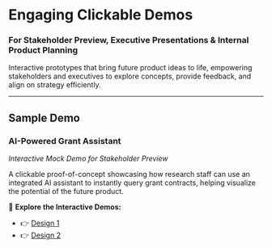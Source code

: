# Engaging Clickable Demos  
### For Stakeholder Preview, Executive Presentations & Internal Product Planning

Interactive prototypes that bring future product ideas to life, empowering stakeholders and executives to explore concepts, provide feedback, and align on strategy efficiently.

---

## Sample Demo

### **AI-Powered Grant Assistant**  
*Interactive Mock Demo for Stakeholder Preview*

A clickable proof-of-concept showcasing how research staff can use an integrated AI assistant to instantly query grant contracts, helping visualize the potential of the future product.

🔗 **Explore the Interactive Demos:**

- 👉 [Design 1](https://nbahador.github.io/engaging_clickable_demos/grant_assistant_demo_design_1.html)
- 👉 [Design 2](https://nbahador.github.io/engaging_clickable_demos/grant_assistant_demo_design_2.html)
